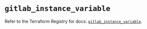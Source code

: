 # `gitlab_instance_variable`

Refer to the Terraform Registry for docs: [`gitlab_instance_variable`](https://registry.terraform.io/providers/gitlabhq/gitlab/17.7.1/docs/resources/instance_variable).
